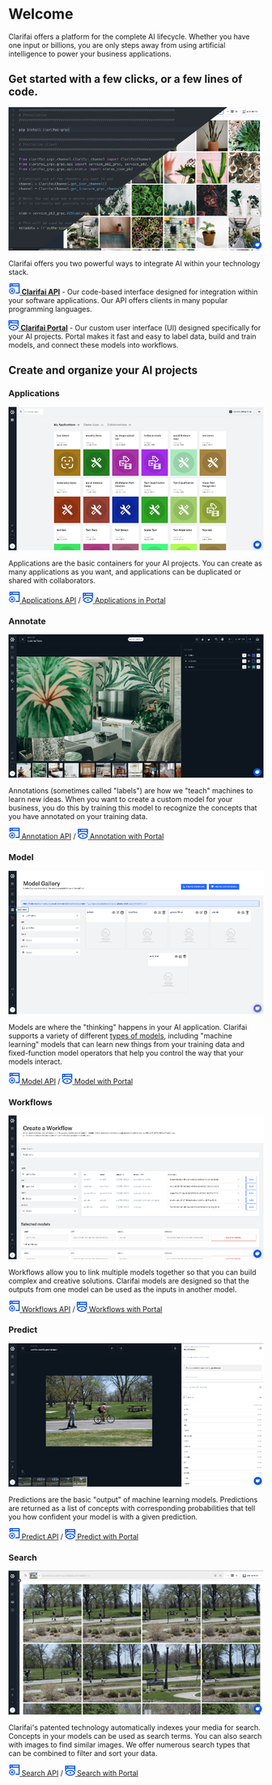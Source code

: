 # Welcome

Clarifai offers a platform for the complete AI lifecycle. Whether you have one input or billions, you are only steps away from using artificial intelligence to power your business applications.

## Get started with a few clicks, or a few lines of code.

![](.gitbook/assets/api_v_portal%20%281%29%20%281%29.jpg)

Clarifai offers you two powerful ways to integrate AI within your technology stack.

[![](.gitbook/assets/api%20%284%29%20%281%29.jpg) **Clarifai API**](api-guide/api-overview/) - Our code-based interface designed for integration within your software applications. Our API offers clients in many popular programming languages.

[![](.gitbook/assets/icon_portal%20%2813%29%20%289%29%20%283%29%20%283%29.jpg) **Clarifai Portal**](https://github.com/Clarifai/docs/tree/b4d75d8274dc9af9b2cfc5c92933e4431f9bfcef/portal-guide/portal_overview/README.md) - Our custom user interface \(UI\) designed specifically for your AI projects. Portal makes it fast and easy to label data, build and train models, and connect these models into workflows.

## Create and organize your AI projects

### Applications

![](.gitbook/assets/applications_overview%20%281%29%20%281%29.jpg)

Applications are the basic containers for your AI projects. You can create as many applications as you want, and applications can be duplicated or shared with collaborators.

[![](.gitbook/assets/api%20%284%29%20%281%29.jpg) Applications API](getting-started/applications/) / [![](.gitbook/assets/icon_portal%20%2813%29%20%289%29%20%283%29%20%283%29.jpg) Applications in Portal](getting-started/applications/)

### Annotate

![](.gitbook/assets/labeler.jpg)

Annotations \(sometimes called "labels"\) are how we "teach" machines to learn new ideas. When you want to create a custom model for your business, you do this by training this model to recognize the concepts that you have annotated on your training data.

[![](.gitbook/assets/api%20%284%29%20%281%29.jpg) Annotation API](api-guide/annotate/) / [![](.gitbook/assets/icon_portal%20%2813%29%20%289%29%20%283%29%20%283%29.jpg) Annotation with Portal](portal-guide/annotate/)

### Model

![](.gitbook/assets/model_mode%20%285%29%20%285%29%20%287%29%20%287%29%20%283%29%20%2812%29.jpg)

Models are where the "thinking" happens in your AI application. Clarifai supports a variety of different [types of models](https://docs.clarifai.com/portal-guide/model/model-types.md), including "machine learning" models that can learn new things from your training data and fixed-function model operators that help you control the way that your models interact.

[![](.gitbook/assets/api%20%284%29%20%281%29.jpg) Model API](api-guide/model/) / [![](.gitbook/assets/icon_portal%20%2813%29%20%289%29%20%283%29%20%283%29.jpg) Model with Portal](portal-guide/model/)

### Workflows

![](.gitbook/assets/workflows%20%281%29%20%281%29.jpg)

Workflows allow you to link multiple models together so that you can build complex and creative solutions. Clarifai models are designed so that the outputs from one model can be used as the inputs in another model.

[![](.gitbook/assets/api%20%284%29%20%281%29.jpg) Workflows API](api-guide/workflows/) / [![](.gitbook/assets/icon_portal%20%2813%29%20%289%29%20%283%29%20%283%29.jpg) Workflows with Portal](portal-guide/workflows/)

### Predict

![](.gitbook/assets/predictions%20%282%29%20%282%29%20%282%29%20%282%29%20%282%29%20%284%29%20%283%29.jpg)

Predictions are the basic "output" of machine learning models. Predictions are returned as a list of concepts with corresponding probabilities that tell you how confident your model is with a given prediction.

[![](.gitbook/assets/api%20%284%29%20%281%29.jpg) Predict API](api-guide/predict/) / [![](.gitbook/assets/icon_portal%20%2813%29%20%289%29%20%283%29%20%283%29.jpg) Predict with Portal](https://github.com/Clarifai/docs/tree/b4d75d8274dc9af9b2cfc5c92933e4431f9bfcef/portal-guide/ppredict/README.md)

### Search

![](.gitbook/assets/search.jpg)

Clarifai's patented technology automatically indexes your media for search. Concepts in your models can be used as search terms. You can also search with images to find similar images. We offer numerous search types that can be combined to filter and sort your data.

[![](.gitbook/assets/api%20%284%29%20%281%29.jpg) Search API](api-guide/predict/) / [![](.gitbook/assets/icon_portal%20%2813%29%20%289%29%20%283%29%20%283%29.jpg) Search with Portal](portal-guide/psearch/)


